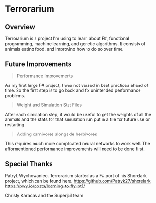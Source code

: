 # Terrorarium

## Overview
Terrorarium is a project I'm using to learn about F#, functional programming, machine learning, and genetic algorithms. It consists of animals eating food, and improving how to do so over time.

## Future Improvements
> Performance Improvements

As my first large F# project, I was not versed in best practices ahead of time. So the first step is to go back and fix unintended performance problems. 

> Weight and Simulation Stat Files

After each simulation step, it would be useful to get the weights of all the animals and the stats for that simulation run put in a file for future use or restarting. 

> Adding carnivores alongside herbivores

This requires much more complicated neural networks to work well. The afformentioned performance improvements will need to be done first.

## Special Thanks
Patryk Wychowaniec. Terrorarium started as a F# port of his Shorelark project, which can be found here.
https://github.com/Patryk27/shorelark
https://pwy.io/posts/learning-to-fly-pt1/


Christy Karacas and the Superjail team 
